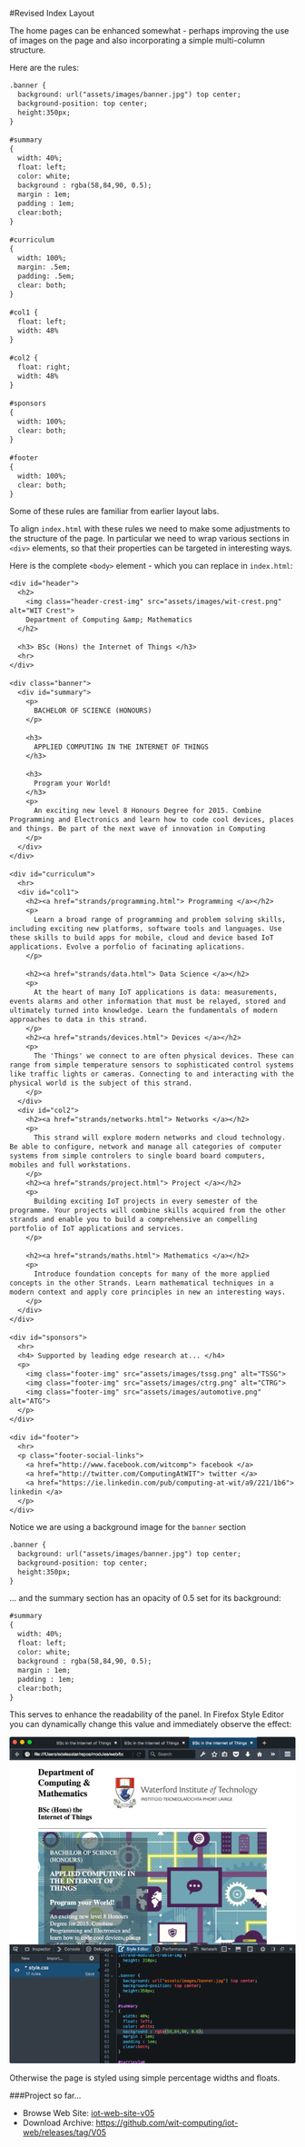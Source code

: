 #Revised Index Layout

The home pages can be enhanced somewhat - perhaps improving the use of images on the page and also incorporating a simple multi-column structure.

Here are the rules:

~~~
.banner {
  background: url("assets/images/banner.jpg") top center;
  background-position: top center;
  height:350px;
}

#summary
{
  width: 40%;
  float: left;
  color: white;
  background : rgba(58,84,90, 0.5);
  margin : 1em;
  padding : 1em;
  clear:both;
}

#curriculum
{
  width: 100%;
  margin: .5em;
  padding: .5em;
  clear: both;
}

#col1 {
  float: left;
  width: 48%
}

#col2 {
  float: right;
  width: 48%
}

#sponsors
{
  width: 100%;
  clear: both;
}

#footer
{
  width: 100%;
  clear: both;
}
~~~

Some of these rules are familiar from earlier layout labs.

To align `index.html` with these rules we need to make some adjustments to the structure of the page. In particular we need to wrap various sections in `<div>` elements, so that their properties can be targeted in interesting ways.

Here is the complete `<body>` element - which you can replace in `index.html`:

~~~
<div id="header">
  <h2>
    <img class="header-crest-img" src="assets/images/wit-crest.png" alt="WIT Crest">
    Department of Computing &amp; Mathematics
  </h2>

  <h3> BSc (Hons) the Internet of Things </h3>
  <hr>
</div>

<div class="banner">
  <div id="summary">
    <p>
      BACHELOR OF SCIENCE (HONOURS)
    </p>

    <h3>
      APPLIED COMPUTING IN THE INTERNET OF THINGS
    </h3>

    <h3>
      Program your World!
    </h3>
    <p>
      An exciting new level 8 Honours Degree for 2015. Combine Programming and Electronics and learn how to code cool devices, places and things. Be part of the next wave of innovation in Computing
    </p>
  </div>
</div>

<div id="curriculum">
  <hr>
  <div id="col1">
    <h2><a href="strands/programming.html"> Programming </a></h2>
    <p>
      Learn a broad range of programming and problem solving skills, including exciting new platforms, software tools and languages. Use these skills to build apps for mobile, cloud and device based IoT applications. Evolve a porfolio of facinating aplications.
    </p>

    <h2><a href="strands/data.html"> Data Science </a></h2>
    <p>
      At the heart of many IoT applications is data: measurements, events alarms and other information that must be relayed, stored and ultimately turned into knowledge. Learn the fundamentals of modern approaches to data in this strand.
    </p>
    <h2><a href="strands/devices.html"> Devices </a></h2>
    <p>
      The 'Things' we connect to are often physical devices. These can range from simple temperature sensors to sophisticated control systems like traffic lights or cameras. Connecting to and interacting with the physical world is the subject of this strand.
    </p>
  </div>
  <div id="col2">
    <h2><a href="strands/networks.html"> Networks </a></h2>
    <p>
      This strand will explore modern networks and cloud technology. Be able to configure, network and manage all categories of computer systems from simple controlers to single board board computers, mobiles and full workstations.
    </p>
    <h2><a href="strands/project.html"> Project </a></h2>
    <p>
      Building exciting IoT projects in every semester of the programme. Your projects will combine skills acquired from the other strands and enable you to build a comprehensive an compelling portfolio of IoT applications and services.
    </p>

    <h2><a href="strands/maths.html"> Mathematics </a></h2>
    <p>
      Introduce foundation concepts for many of the more applied concepts in the other Strands. Learn mathematical techniques in a modern context and apply core principles in new an interesting ways.
    </p>
  </div>
</div>

<div id="sponsors">
  <hr>
  <h4> Supported by leading edge research at... </h4>
  <p>
    <img class="footer-img" src="assets/images/tssg.png" alt="TSSG">
    <img class="footer-img" src="assets/images/ctrg.png" alt="CTRG">
    <img class="footer-img" src="assets/images/automotive.png" alt="ATG">
  </p>
</div>

<div id="footer">
  <hr>
  <p class="footer-social-links">
    <a href="http://www.facebook.com/witcomp"> facebook </a>
    <a href="http://twitter.com/ComputingAtWIT"> twitter </a>
    <a href="https://ie.linkedin.com/pub/computing-at-wit/a9/221/1b6"> linkedin </a>
  </p>
</div>
~~~

Notice we are using a background image for the `banner` section 

~~~
.banner {
  background: url("assets/images/banner.jpg") top center;
  background-position: top center;
  height:350px;
}
~~~

... and the summary section has an opacity of 0.5 set for its background:

~~~
#summary
{
  width: 40%;
  float: left;
  color: white;
  background : rgba(58,84,90, 0.5);
  margin : 1em;
  padding : 1em;
  clear:both;
}
~~~

This serves to enhance the readability of the panel. In Firefox Style Editor you can dynamically change this value and immediately observe the effect:

![](img/07.png)


Otherwise the page is styled using simple percentage widths and floats.


###Project so far...

- Browse Web Site: [iot-web-site-v05](archives/iot-web-site-v05/public/index.html)
- Download Archive: <https://github.com/wit-computing/iot-web/releases/tag/V05>
